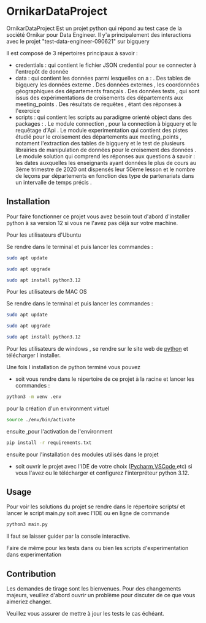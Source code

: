 # OrnikarDataProject

OrnikarDataProject Est un projet python qui répond au test case de la société Ornikar pour Data Engineer. Il y'a principalement des interactions avec le projet "test-data-engineer-090621" sur bigquery 

Il est composé de 3 répertoires principaux à savoir :
- credentials : qui contient le fichier JSON credential pour se connecter à l'entrepôt de donnée
- data : qui contient les données parmi lesquelles on a :
  . Des tables de bigquery les données externe
  . Des données externes , les coordonnées géographiques des départements français
  . Des données tests , qui sont issus des expérimentations de croisements des départements aux meeting_points
  . Des résultats de requêtes , étant des réponses à l'exercice
- scripts : qui contient les scripts au paradigme orienté object dans des packages :
   . Le module connection , pour la connection à bigquery et le requêtage d'Api
   . Le module experimentation qui contient des pistes étudié pour le croisement des départements aux meeting_points , notament l'extraction des tables de bigquery et le test de plusieurs librairies de manipulation de données pour le croisement des données
   . Le module solution qui comprend les réponses aux questions à savoir  : les dates auxquelles les enseignants ayant données le plus de cours au 3ème trimestre de 2020 ont dispensés leur 50ème lesson et le nombre de leçons par départements en fonction des type de partenariats dans un intervalle de temps précis .


## Installation

Pour faire fonctionner ce projet vous avez besoin tout d'abord d'installer python à sa version 12 si vous ne l'avez pas déjà sur votre machine.



Pour les utilisateurs d'Ubuntu

Se rendre dans le terminal et puis lancer les commandes :

```bash
sudo apt update
```

```bash
sudo apt upgrade
```

```bash
sudo apt install python3.12
```
 
Pour les utilisateurs de MAC OS

Se rendre dans le terminal et puis lancer les commandes :

```bash
sudo apt update
```

```bash
sudo apt upgrade
```

```bash
sudo apt install python3.12
```
Pour les utilisateurs de windows , se rendre sur le site web de [python](https://www.python.org/downloads/release/python-3120/) et télécharger l installer.

Une fois l installation de python terminé vous pouvez 
- soit vous rendre dans le répertoire de ce projet à la racine et lancer les commandes :
```bash
python3 -m venv .env
```
pour la création d'un environment virtuel

```bash
source ./env/bin/activate
```
ensuite ,pour l'activation de l'environment

```bash
pip install -r requirements.txt
```
ensuite pour l'installation des modules utilisés dans le projet

- soit ouvrir le projet avec l'IDE de votre choix ([Pycharm](https://www.jetbrains.com/pycharm/),[VSCode](https://code.visualstudio.com/),etc) si vous l'avez ou le télécharger et configurez l'interpréteur python 3.12.

## Usage
Pour voir les solutions du projet se rendre dans le répertoire scripts/ et lancer le script main.py soit avec l'IDE ou en ligne de commande

```bash
python3 main.py
```
Il faut se laisser guider par la console interactive.

Faire de même pour les tests dans ou bien les scripts d'experimentation dans experimentation



## Contribution

Les demandes de tirage sont les bienvenues. Pour des changements majeurs, veuillez d'abord ouvrir un problème
pour discuter de ce que vous aimeriez changer.

Veuillez vous assurer de mettre à jour les tests le cas échéant.

